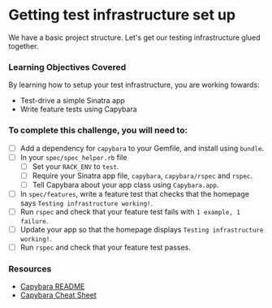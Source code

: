 # Getting test infrastructure set up

We have a basic project structure. Let's get our testing infrastructure glued together.

### Learning Objectives Covered

By learning how to setup your test infrastructure, you are working towards:

* Test-drive a simple Sinatra app
* Write feature tests using Capybara

### To complete this challenge, you will need to:

- [ ] Add a dependency for `capybara` to your Gemfile, and install using `bundle`.
- [ ] In your `spec/spec_helper.rb` file
  - [ ] Set your `RACK_ENV` to `test`.
  - [ ] Require your Sinatra app file, `capybara`, `capybara/rspec` and `rspec`.
  - [ ] Tell Capybara about your app class using `Capybara.app`.
- [ ] In `spec/features`, write a feature test that checks that the homepage says `Testing infrastructure working!`.
- [ ] Run `rspec` and check that your feature test fails with `1 example, 1 failure`.
- [ ] Update your app so that the homepage displays `Testing infrastructure working!`.
- [ ] Run `rspec` and check that your feature test passes.

### Resources

- [Capybara README](https://github.com/teamcapybara/capybara/blob/master/README.md)
- [Capybara Cheat Sheet](https://www.launchacademy.com/codecabulary/learn-test-driven-development/rspec/capybara-cheat-sheet)
